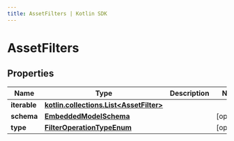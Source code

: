 ```yaml
---
title: AssetFilters | Kotlin SDK
---
```




# AssetFilters

## Properties
Name | Type | Description | Notes
------------ | ------------- | ------------- | -------------
**iterable** | [**kotlin.collections.List&lt;AssetFilter&gt;**](AssetFilter) |  | 
**schema** | [**EmbeddedModelSchema**](EmbeddedModelSchema) |  |  [optional]
**type** | [**FilterOperationTypeEnum**](FilterOperationTypeEnum) |  |  [optional]




